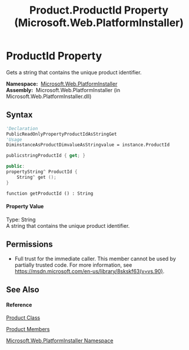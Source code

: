 ﻿---
title: Product.ProductId Property  (Microsoft.Web.PlatformInstaller)
TOCTitle: ProductId Property
ms:assetid: P:Microsoft.Web.PlatformInstaller.Product.ProductId
ms:mtpsurl: https://msdn.microsoft.com/en-us/library/microsoft.web.platforminstaller.product.productid(v=VS.90)
ms:contentKeyID: 22049639
ms.date: 05/02/2012
mtps_version: v=VS.90
f1_keywords:
- Microsoft.Web.PlatformInstaller.Product.ProductId
- Microsoft.Web.PlatformInstaller.Product.get_ProductId
dev_langs:
- CSharp
- JScript
- VB
- c++
api_location:
- Microsoft.Web.PlatformInstaller.dll
api_name:
- Microsoft.Web.PlatformInstaller.Product.get_ProductId
- Microsoft.Web.PlatformInstaller.Product.ProductId
api_type:
- Managed
topic_type:
- apiref
- kbSyntax
product_family_name: VS
ROBOTS: INDEX,FOLLOW
---

# ProductId Property

Gets a string that contains the unique product identifier.

**Namespace:**  [Microsoft.Web.PlatformInstaller](microsoft-web-platforminstaller-namespace.md)  
**Assembly:**  Microsoft.Web.PlatformInstaller (in Microsoft.Web.PlatformInstaller.dll)

## Syntax

``` vb
'Declaration
PublicReadOnlyPropertyProductIdAsStringGet
'Usage
DiminstanceAsProductDimvalueAsStringvalue = instance.ProductId
```

``` csharp
publicstringProductId { get; }
```

``` c++
public:
propertyString^ ProductId {
    String^ get ();
}
```

``` jscript
function getProductId () : String
```

#### Property Value

Type: String  
A string that contains the unique product identifier.  

## Permissions

  - Full trust for the immediate caller. This member cannot be used by partially trusted code. For more information, see <https://msdn.microsoft.com/en-us/library/8skskf63(v=vs.90)>.

## See Also

#### Reference

[Product Class](product-class-microsoft-web-platforminstaller.md)

[Product Members](product-members-microsoft-web-platforminstaller.md)

[Microsoft.Web.PlatformInstaller Namespace](microsoft-web-platforminstaller-namespace.md)

